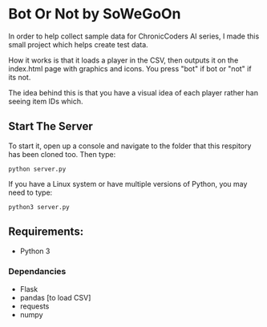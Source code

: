 # Bot Or Not by SoWeGoOn

In order to help collect sample data for ChronicCoders AI series, I made this small project which helps create test data.

How it works is that it loads a player in the CSV, then outputs it on the index.html page with graphics and icons. You press "bot" if bot or "not" if its not. 

The idea behind this is that you have a visual idea of each player rather han seeing item IDs which.

## Start The Server
To start it, open up a console and navigate to the folder that this respitory has been cloned too. Then type:
```
python server.py
```
If you have a Linux system or have multiple versions of Python, you may need to type:
```
python3 server.py
```

## Requirements:
 - Python 3
### Dependancies
 - Flask
 - pandas [to load CSV]
 - requests
 - numpy
